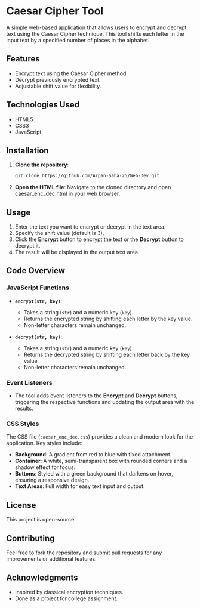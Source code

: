 # Caesar Cipher Tool

A simple web-based application that allows users to encrypt and decrypt text using the Caesar Cipher technique. This tool shifts each letter in the input text by a specified number of places in the alphabet.

## Features

- Encrypt text using the Caesar Cipher method.
- Decrypt previously encrypted text.
- Adjustable shift value for flexibility.

## Technologies Used

- HTML5
- CSS3
- JavaScript

## Installation

1. **Clone the repository**:
   ```bash
   git clone https://github.com/Arpan-Saha-25/Web-Dev.git

2. **Open the HTML file**:
Navigate to the cloned directory and open caesar_enc_dec.html in your web browser.

## Usage

1. Enter the text you want to encrypt or decrypt in the text area.
2. Specify the shift value (default is 3).
3. Click the **Encrypt** button to encrypt the text or the **Decrypt** button to decrypt it.
4. The result will be displayed in the output text area.

## Code Overview

### JavaScript Functions

- **`encrypt(str, key)`**: 
  - Takes a string (`str`) and a numeric key (`key`).
  - Returns the encrypted string by shifting each letter by the key value.
  - Non-letter characters remain unchanged.

- **`decrypt(str, key)`**: 
  - Takes a string (`str`) and a numeric key (`key`).
  - Returns the decrypted string by shifting each letter back by the key value.
  - Non-letter characters remain unchanged.

### Event Listeners

- The tool adds event listeners to the **Encrypt** and **Decrypt** buttons, triggering the respective functions and updating the output area with the results.

### CSS Styles

The CSS file (`caesar_enc_dec.css`) provides a clean and modern look for the application. Key styles include:

- **Background**: A gradient from red to blue with fixed attachment.
- **Container**: A white, semi-transparent box with rounded corners and a shadow effect for focus.
- **Buttons**: Styled with a green background that darkens on hover, ensuring a responsive design.
- **Text Areas**: Full width for easy text input and output.

## License

This project is open-source.

## Contributing

Feel free to fork the repository and submit pull requests for any improvements or additional features.

## Acknowledgments

- Inspired by classical encryption techniques.
- Done as a project for college assignment.

